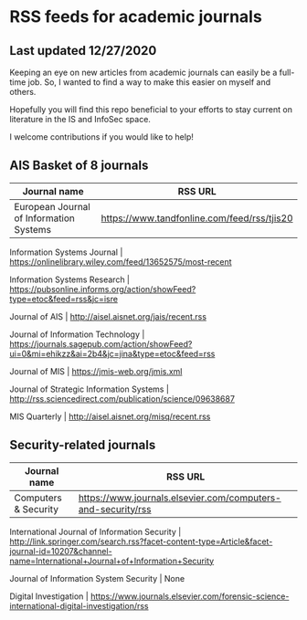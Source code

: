 # RSS feeds for academic journals
## Last updated 12/27/2020

Keeping an eye on new articles from academic journals can easily be a full-time job.  So, I wanted to find a way to make this easier on myself and others.

Hopefully you will find this repo beneficial to your efforts to stay current on literature in the IS and InfoSec space.

I welcome contributions if you would like to help!

## AIS Basket of 8 journals

Journal name | RSS URL
------------ | -------
European Journal of Information Systems | https://www.tandfonline.com/feed/rss/tjis20

Information Systems Journal | https://onlinelibrary.wiley.com/feed/13652575/most-recent

Information Systems Research | https://pubsonline.informs.org/action/showFeed?type=etoc&feed=rss&jc=isre

Journal of AIS | http://aisel.aisnet.org/jais/recent.rss

Journal of Information Technology | https://journals.sagepub.com/action/showFeed?ui=0&mi=ehikzz&ai=2b4&jc=jina&type=etoc&feed=rss

Journal of MIS | https://jmis-web.org/jmis.xml

Journal of Strategic Information Systems | http://rss.sciencedirect.com/publication/science/09638687

MIS Quarterly | http://aisel.aisnet.org/misq/recent.rss


## Security-related journals

Journal name | RSS URL
------------ | -------
Computers & Security | https://www.journals.elsevier.com/computers-and-security/rss

International Journal of Information Security | http://link.springer.com/search.rss?facet-content-type=Article&facet-journal-id=10207&channel-name=International+Journal+of+Information+Security

Journal of Information System Security | None

Digital Investigation | https://www.journals.elsevier.com/forensic-science-international-digital-investigation/rss

